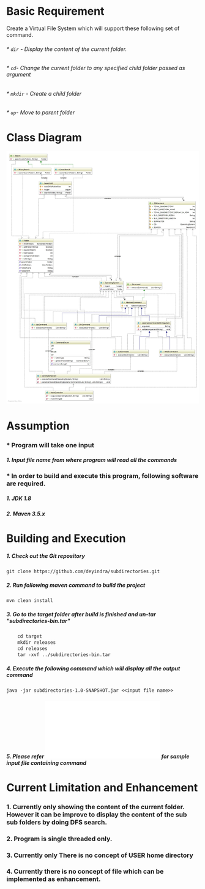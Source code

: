 Basic Requirement
============================
Create a Virtual File System which will support these following set of command.
###### * `dir` - Display the content of the current folder. 
###### * `cd`- Change the current folder to any specified child folder passed as argument
###### * `mkdir` - Create a child folder
###### * `up`- Move to parent folder


 Class Diagram
============================
![class diagram](subdirectory.jpg)


Assumption
=====================
### * Program will take one input
##### 1. Input file name from where program will read all the commands 

### * In order to build and execute this program, following software are required.
##### 1. JDK 1.8
##### 2. Maven 3.5.x


Building and Execution
=======================
##### 1. Check out the Git repository
    git clone https://github.com/deyindra/subdirectories.git
##### 2. Run following maven command to build the project
    mvn clean install
##### 3. Go to the target folder after build is finished and un-tar "subdirectories-bin.tar"
        cd target
        mkdir releases
        cd releases
        tar -xvf ../subdirectories-bin.tar
##### 4. Execute the following command which will display all the output command
    java -jar subdirectories-1.0-SNAPSHOT.jar <<input file name>>
##### 5. Please refer ![inputs.txt](src/test/resources/inputs.txt) for sample input file containing command


Current Limitation and Enhancement
===================================
### 1. Currently only showing the content of the current folder. However it can be improve to display the content of the sub sub folders by doing DFS search.
### 2. Program is single threaded only. 
### 3. Currently only There is no concept of USER home directory
### 4. Currently there is no concept of file which can be implemented as enhancement.                

    
    

 